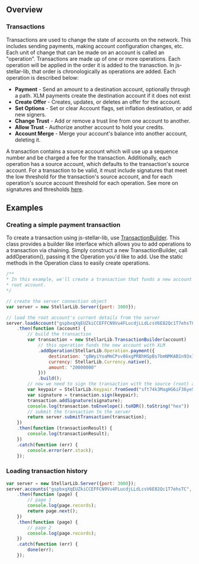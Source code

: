## Overview

### Transactions

Transactions are used to change the state of accounts on the network. This includes
sending payments, making account configuration changes, etc. Each unit of change that
can be made on an account is called an "operation". Transactions are made up of one or
more operations. Each operation will be applied in the order it is added to the tranasction. In js-stellar-lib, that order is chronologically as operations are added. Each operation is described below:

* **Payment** - Send an amount to a destination account, optionally through a path.
    XLM payments create the destination account if it does not exist
* **Create Offer** - Creates, updates, or deletes an offer for the account.
* **Set Options** - Set or clear Account flags, set inflation destination, or add new signers.
* **Change Trust** - Add or remove a trust line from one account to another.
* **Allow Trust** - Authorize another account to hold your credits.
* **Account Merge** - Merge your account's balance into another account, deleting it.

A transaction contains a source account which will use up a sequence number and be charged a fee for the transaction. Additionally, each operation has a source account, which defaults to
the transaction's source account. For a transaction to be valid, it must include signatures
that meet the low threshold for the transaction's source account, and for each operation's
source account threshold for each operation. See more on signatures and thresholds [here](https://github.com/stellar/stellar-core/tree/dc8a9adb494b0584fda9500fb1a465d175efdfd4/src/transactions#thresholds).

## Examples

### Creating a simple payment transaction
To create a transaction using js-stellar-lib, use [TransactionBuilder](https://github.com/stellar/js-stellar-lib/blob/master/src/transaction_builder.js). This class provides
a builder like interface which allows you to add operations to a transaction via chaining.
Simply construct a new TransactionBuilder, call addOperation(), passing it the Operation
you'd like to add. Use the static methods in the Operation class to easily create operations.


```javascript
/**
* In this example, we'll create a transaction that funds a new account from the
* root account.
*/

// create the server connection object
var server = new StellarLib.Server({port: 3000});

// load the root account's current details from the server
server.loadAccount("gspbxqXqEUZkiCCEFFCN9Vu4FLucdjLLdLcsV6E82Qc1T7ehsTC")
    .then(function (account) {
        // build the transaction
        var transaction = new StellarLib.TransactionBuilder(account)
            // this operation funds the new account with XLM
            .addOperation(StellarLib.Operation.payment({
                destination: "g8WyiYoaMmCPsv86xgPRBhHSpBs7bmNMKAB1n93x1BhFkaczjW",
                currency: StellarLib.Currency.native(),
                amount: "20000000"
            }))
            .build();
        // now we need to sign the transaction with the source (root) account
        var keypair = StellarLib.Keypair.fromSeed("sft74k3MagHG6iF36yeSytQzCCLsJ2Fo9K4YJpQCECwgoUobc4v");
        var signature = transaction.sign(keypair);
        transaction.addSignature(signature);
        console.log(transaction.toEnvelope().toXDR().toString("hex"))
        // submit the transaction to the server
        return server.submitTransaction(transaction);
    })
    .then(function (transactionResult) {
        console.log(transactionResult);
    })
    .catch(function (err) {
        console.error(err.stack);
    });
```

### Loading transaction history


```javascript
var server = new StellarLib.Server({port: 3000});
server.accounts("gspbxqXqEUZkiCCEFFCN9Vu4FLucdjLLdLcsV6E82Qc1T7ehsTC", "transactions")
    .then(function (page) {
        // page 1
        console.log(page.records);
        return page.next();
    })
    .then(function (page) {
        // page 2
        console.log(page.records);
    })
    .catch(function (err) {
        done(err);
    });
```